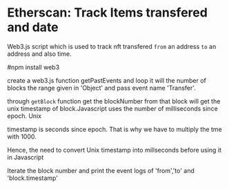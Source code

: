 # Etherscan: Track Items transfered and date
 Web3.js script which is used to track nft transfered `from` an address `to`  an address and also time.

#npm install web3

create a web3.js function getPastEvents and loop it will the number of blocks the range given in 'Object' and pass event name 'Transfer'.

through ` getBlock ` function get the blockNumber from that block will get the unix timestamp of block.Javascript uses the number of milliseconds since epoch. Unix 

timestamp is seconds since epoch. That is why we have to multiply the tme with 1000.

Hence, the need to convert Unix timestamp into millseconds before using it in Javascript

Iterate the block number and print the event logs of 'from','to' and 'block.timestamp'
